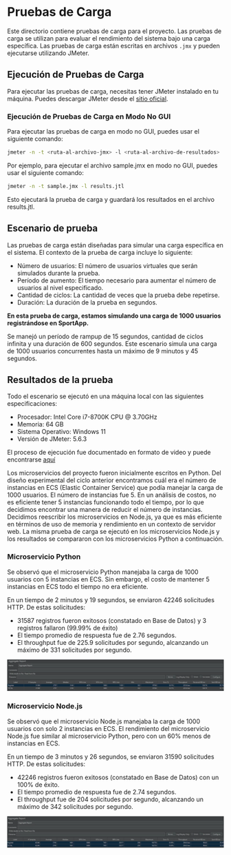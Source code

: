 # Pruebas de Carga

Este directorio contiene pruebas de carga para el proyecto. Las pruebas de carga se utilizan para evaluar el rendimiento
del sistema bajo una carga específica. Las pruebas de carga están escritas en archivos `.jmx` y pueden ejecutarse
utilizando JMeter.

## Ejecución de Pruebas de Carga

Para ejecutar las pruebas de carga, necesitas tener JMeter instalado en tu máquina. Puedes descargar JMeter desde
el [sitio oficial](https://jmeter.apache.org/download_jmeter.cgi).

### Ejecución de Pruebas de Carga en Modo No GUI

Para ejecutar las pruebas de carga en modo no GUI, puedes usar el siguiente comando:

```bash
jmeter -n -t <ruta-al-archivo-jmx> -l <ruta-al-archivo-de-resultados>
```

Por ejemplo, para ejecutar el archivo sample.jmx en modo no GUI, puedes usar el siguiente comando:

```bash
jmeter -n -t sample.jmx -l results.jtl
```

Esto ejecutará la prueba de carga y guardará los resultados en el archivo results.jtl.

## Escenario de prueba

Las pruebas de carga están diseñadas para simular una carga específica en el sistema. El contexto de la prueba de carga
incluye lo siguiente:

- Número de usuarios: El número de usuarios virtuales que serán simulados durante la prueba.
- Período de aumento: El tiempo necesario para aumentar el número de usuarios al nivel especificado.
- Cantidad de ciclos: La cantidad de veces que la prueba debe repetirse.
- Duración: La duración de la prueba en segundos.

**En esta prueba de carga, estamos simulando una carga de 1000 usuarios registrándose en SportApp.**

Se manejó un período de rampup de 15 segundos, cantidad de ciclos infinita y una duración de 600 segundos. Este
escenario simula una carga de 1000 usuarios concurrentes hasta un máximo de 9 minutos y 45 segundos.

## Resultados de la prueba

Todo el escenario se ejecutó en una máquina local con las siguientes especificaciones:

- Procesador: Intel Core i7-8700K CPU @ 3.70GHz
- Memoria: 64 GB
- Sistema Operativo: Windows 11
- Versión de JMeter: 5.6.3

El proceso de ejecución fue documentado en formato de video y puede
encontrarse [aquí](https://drive.google.com/file/d/1o-TImU0fJep55t37dAEZB_1rrpbncUJZ/view?usp=sharing)

Los microservicios del proyecto fueron inicialmente escritos en Python. Del diseño experimental del ciclo anterior
encontramos cuál era el número de instancias en ECS (Elastic Container Service) que podía manejar la carga de 1000
usuarios. El número de instancias fue 5. En un análisis de costos, no es eficiente tener 5 instancias funcionando todo
el tiempo, por lo que decidimos encontrar una manera de reducir el número de instancias. Decidimos reescribir los
microservicios en Node.js, ya que es más eficiente en términos de uso de memoria y rendimiento en un contexto de
servidor web. La misma prueba de carga se ejecutó en los microservicios Node.js y los resultados se compararon con los
microservicios Python a continuación.

### Microservicio Python

Se observó que el microservicio Python manejaba la carga de 1000 usuarios con 5 instancias en ECS. Sin embargo, el
costo de mantener 5 instancias en ECS todo el tiempo no era eficiente.

En un tiempo de 2 minutos y 19 segundos, se enviaron 42246 solicitudes HTTP. De estas solicitudes:

- 31587 registros fueron exitosos (constatado en Base de Datos) y 3 registros fallaron (99.99% de éxito)
- El tiempo promedio de respuesta fue de 2.76 segundos.
- El throughput fue de 225.9 solicitudes por segundo, alcanzando un máximo de 331 solicitudes por segundo.

![Python](resources/python.png)

### Microservicio Node.js

Se observó que el microservicio Node.js manejaba la carga de 1000 usuarios con solo 2 instancias en ECS. El rendimiento
del microservicio Node.js fue similar al microservicio Python, pero con un 60% menos de instancias en ECS.

En un tiempo de 3 minutos y 26 segundos, se enviaron 31590 solicitudes HTTP. De estas solicitudes:

- 42246 registros fueron exitosos (constatado en Base de Datos) con un 100% de éxito.
- El tiempo promedio de respuesta fue de 2.74 segundos.
- El throughput fue de 204 solicitudes por segundo, alcanzando un máximo de 342 solicitudes por segundo.

![Node.js](resources/node.png)
